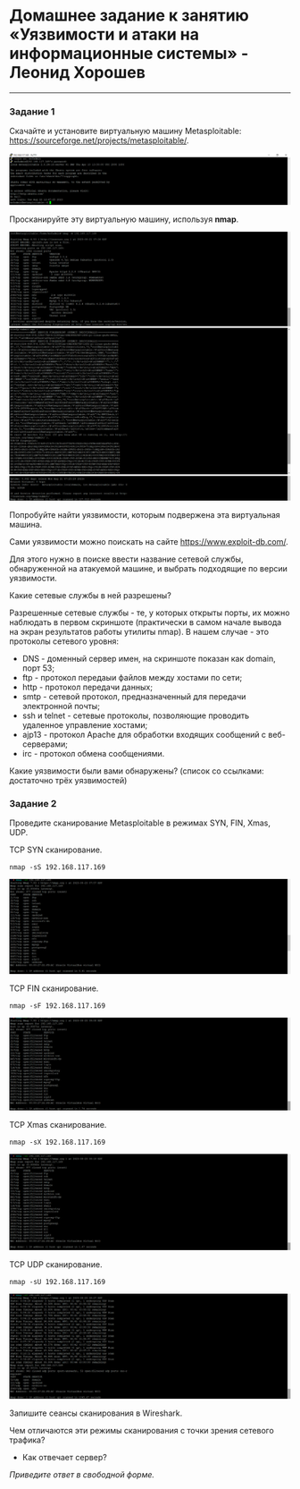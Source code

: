 # Домашнее задание к занятию «Уязвимости и атаки на информационные системы» - Леонид Хорошев


------

### Задание 1

Скачайте и установите виртуальную машину Metasploitable: https://sourceforge.net/projects/metasploitable/.

![alt text](https://github.com/LeonidKhoroshev/databases/blob/main/safety/safety1.4.png)

Просканируйте эту виртуальную машину, используя **nmap**.

![alt text](https://github.com/LeonidKhoroshev/databases/blob/main/safety/safety1.1.png)
![alt text](https://github.com/LeonidKhoroshev/databases/blob/main/safety/safety1.2.png)
![alt text](https://github.com/LeonidKhoroshev/databases/blob/main/safety/safety1.3.png)

Попробуйте найти уязвимости, которым подвержена эта виртуальная машина.

Сами уязвимости можно поискать на сайте https://www.exploit-db.com/.

Для этого нужно в поиске ввести название сетевой службы, обнаруженной на атакуемой машине, и выбрать подходящие по версии уязвимости.

Какие сетевые службы в ней разрешены?

Разрешенные сетевые службы - те, у которых открыты порты, их можно наблюдать в первом скриншоте (практически в самом начале вывода на экран результатов работы утилиты nmap). В нашем случае - это протоколы сетевого уровня:
- DNS - доменный сервер имен, на скриншоте показан как domain, порт 53;
- ftp - протокол передаыи файлов между хостами по сети;
- http - протокол передачи данных;
- smtp - сетевой протокол, предназначенный для передачи электронной почты;
- ssh и telnet - сетевые протоколы, позволяющие проводить удаленное управление хостами;
- ajp13  - протокол Apache для обработки входящих сообщений с веб-серверами;
- irc - протокол обмена сообщениями. 

Какие уязвимости были вами обнаружены? (список со ссылками: достаточно трёх уязвимостей)
  

### Задание 2

Проведите сканирование Metasploitable в режимах SYN, FIN, Xmas, UDP.

TCP SYN сканирование. 
```
nmap -sS 192.168.117.169
```
![alt text](https://github.com/LeonidKhoroshev/databases/blob/main/safety/safety2.5.png)


TCP FIN сканирование.
```
nmap -sF 192.168.117.169
```
![alt text](https://github.com/LeonidKhoroshev/databases/blob/main/safety/safety2.6.png)

TCP Xmas сканирование.
```
nmap -sX 192.168.117.169
```
![alt text](https://github.com/LeonidKhoroshev/databases/blob/main/safety/safety2.7.png)


TCP UDP сканирование.
```
nmap -sU 192.168.117.169
```
![alt text](https://github.com/LeonidKhoroshev/databases/blob/main/safety/safety2.8.png)

Запишите сеансы сканирования в Wireshark.

Чем отличаются эти режимы сканирования с точки зрения сетевого трафика?

- Как отвечает сервер?

*Приведите ответ в свободной форме.*
